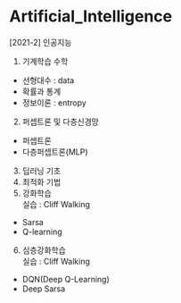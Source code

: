 # Artificial_Intelligence
[2021-2] 인공지능
1. 기계학습 수학
- 선형대수 : data
- 확률과 통계
- 정보이론 : entropy
2. 퍼셉트론 및 다층신경망
- 퍼셉트론
- 다층퍼셉트론(MLP)
3. 딥러닝 기초
4. 최적화 기법
5. 강화학습
<br> 실습 : Cliff Walking <br>
- Sarsa
- Q-learning
6. 심층강화학습
<br> 실습 : Cliff Walking <br>
- DQN(Deep Q-Learning)
- Deep Sarsa
